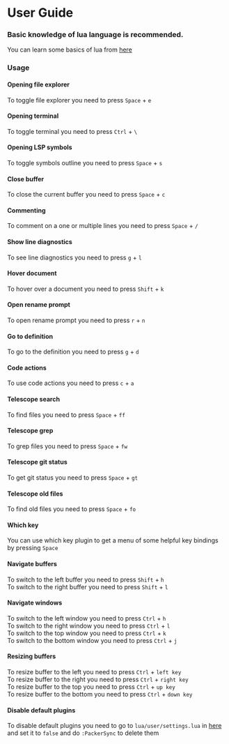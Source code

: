 # User Guide

### Basic knowledge of lua language is recommended.

You can learn some basics of lua from [here](https://github.com/pohka/Lua-Beginners-Guide)

### Usage

#### Opening file explorer

To toggle file explorer you need to press `Space` + `e`

#### Opening terminal

To toggle terminal you need to press `Ctrl` + `\`

#### Opening LSP symbols

To toggle symbols outline you need to press `Space` + `s`

#### Close buffer

To close the current buffer you need to press `Space` + `c`

#### Commenting

To comment on a one or multiple lines you need to press `Space` + `/`

#### Show line diagnostics

To see line diagnostics you need to press `g` + `l`

#### Hover document

To hover over a document you need to press `Shift` + `k`

#### Open rename prompt

To open rename prompt you need to press `r` + `n`

#### Go to definition

To go to the definition you need to press `g` + `d`

#### Code actions

To use code actions you need to press `c` + `a`

#### Telescope search

To find files you need to press `Space` + `ff`

#### Telescope grep

To grep files you need to press `Space` + `fw`

#### Telescope git status

To get git status you need to press `Space` + `gt`

#### Telescope old files

To find old files you need to press `Space` + `fo`

#### Which key

You can use which key plugin to get a menu of some helpful key bindings by pressing `Space`

#### Navigate buffers

To switch to the left buffer you need to press `Shift` + `h`<br>
To switch to the right buffer you need to press `Shift` + `l`

#### Navigate windows

To switch to the left window you need to press `Ctrl` + `h`<br>
To switch to the right window you need to press `Ctrl` + `l`<br>
To switch to the top window you need to press `Ctrl` + `k`<br>
To switch to the bottom window you need to press `Ctrl` + `j`

#### Resizing buffers

To resize buffer to the left you need to press `Ctrl` + `left key`<br>
To resize buffer to the right you need to press `Ctrl` + `right key`<br>
To resize buffer to the top you need to press `Ctrl` + `up key`<br>
To resize buffer to the bottom you need to press `Ctrl` + `down key`

#### Disable default plugins

To disable default plugins you need to go to `lua/user/settings.lua` in [here](https://github.com/kabinspace/AstroVim/blob/d60e83d7cc197407109b9c00e5c33dfabefa4d46/lua/user/settings.lua#L32#L48)
and set it to `false` and do `:PackerSync` to delete them
